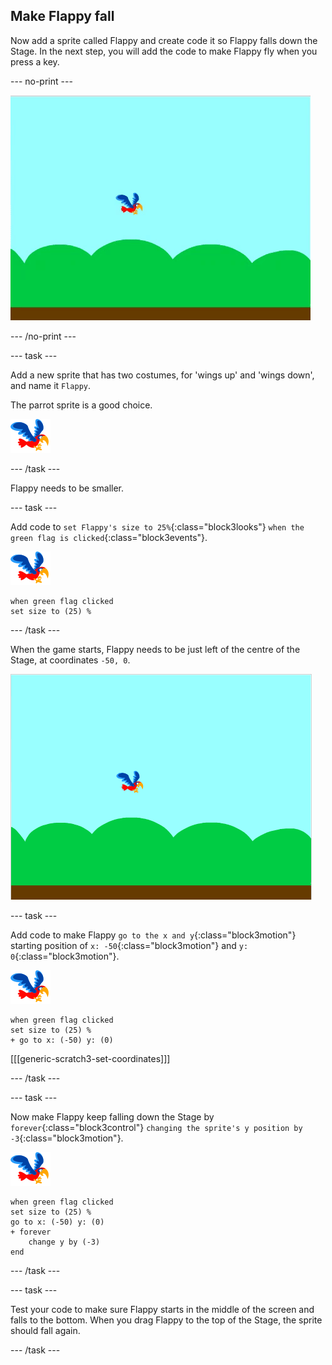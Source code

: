 ## Make Flappy fall

Now add a sprite called Flappy and create code it so Flappy falls down the Stage. In the next step, you will add the code to make Flappy fly when you press a key.

--- no-print ---

![flappy falling animation](images/flappy-falling.gif)

--- /no-print ---

--- task ---

Add a new sprite that has two costumes, for 'wings up' and 'wings down', and name it `Flappy`.

The parrot sprite is a good choice.

![parrot sprite](images/flappy-sprite.png)

--- /task ---

Flappy needs to be smaller.

--- task ---

Add code to `set Flappy's size to 25%`{:class="block3looks"} `when the green flag is clicked`{:class="block3events"}.

![parrot sprite](images/flappy-sprite.png)

```blocks3
when green flag clicked
set size to (25) %
```

--- /task ---


When the game starts, Flappy needs to be just left of the centre of the Stage, at coordinates `-50, 0`. 

![flappy shown at the start position](images/flappy-starting-position.png)

--- task ---

Add code to make Flappy `go to the x and y`{:class="block3motion"} starting position of `x: -50`{:class="block3motion"} and `y: 0`{:class="block3motion"}.

![parrot sprite](images/flappy-sprite.png)

```blocks3
when green flag clicked
set size to (25) %
+ go to x: (-50) y: (0)
```

[[[generic-scratch3-set-coordinates]]]

--- /task ---

--- task ---

Now make Flappy keep falling down the Stage by `forever`{:class="block3control"} `changing the sprite's y position by -3`{:class="block3motion"}.

![parrot sprite](images/flappy-sprite.png)

```blocks3
when green flag clicked
set size to (25) %
go to x: (-50) y: (0)
+ forever 
    change y by (-3)
end
```

--- /task ---

--- task ---

Test your code to make sure Flappy starts in the middle of the screen and falls to the bottom. When you drag Flappy to the top of the Stage, the sprite should fall again.

--- /task ---
